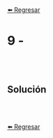 [⬅️ Regresar](https://github.com/cosmoart/adventJS)

# 9 -

<br/>
<br/>

## Solución

```js
```

<br />

[⬅️ Regresar](ttps://github.com/cosmoart/adventJS)
